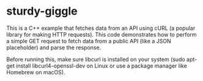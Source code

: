 # sturdy-giggle

This is a C++ example that fetches data from an API using cURL (a popular library for making HTTP requests). This code demonstrates how to perform a simple GET request to fetch data from a public API (like a JSON placeholder) and parse the response.

Before running this, make sure libcurl is installed on your system (sudo apt-get install libcurl4-openssl-dev on Linux or use a package manager like Homebrew on macOS).
